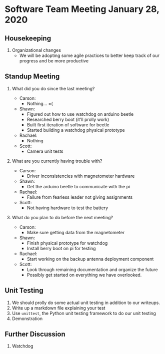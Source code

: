 # Software Team Meeting January 28, 2020
## Housekeeping
1. Organizational changes
	- We will be adopting some agile practices to better keep track of our progress and be more productive


## Standup Meeting
1. What did you do since the last meeting?
	- Carson:
		- Nothing... =(
	- Shawn:
		- Figured out how to use watchdog on arduino beetle
		- Researched berry boot (it'll prolly work)
		- Built first iteration of software for beetle
		- Started building a watchdog physical prototype
	- Rachael:
		- Nothing
	- Scott:
		- Camera unit tests

2. What are you currently having trouble with?
	- Carson:
		- Driver inconsistencies with magnetometer hardware
	- Shawn:
		- Get the arduino beetle to communicate with the pi
	- Rachael:
		- Failure from fearless leader not giving assignments
	- Scott:
		- Not having hardware to test the battery

3. What do you plan to do before the next meeting?
	- Carson:
		- Make sure getting data from the magnetometer
	- Shawn:
		- Finish physical prototype for watchdog
		- Install berry boot on pi for testing
	- Rachael:
		- Start working on the backup antenna deployment component
	- Scott:
		- Look through remaining documentation and organize the future
		- Possibly get started on everything we have overlooked.



## Unit Testing
1. We should prolly do some actual unit testing in addition to our writeups.  
2. Write up a markdown file explaining your test
3. Use `unittest`, the Python unit testing framework to do our unit testing
4. Demonstration

## Further Discussion
1. Watchdog

